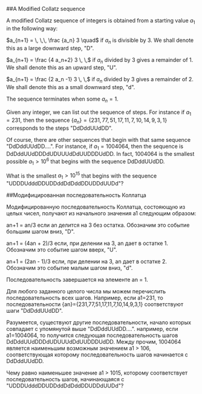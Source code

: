 ##A Modified Collatz sequence


A modified Collatz sequence of integers is obtained from a starting value $a_1$ in the following way:

$a_{n+1} = \, \,\, \frac {a_n} 3 \quad$ if $a_n$ is divisible by $3$. We shall denote this as a large downward step, "D".

$a_{n+1} = \frac {4 a_n+2} 3 \, \,$ if $a_n$ divided by $3$ gives a remainder of $1$. We shall denote this as an upward step, "U".


$a_{n+1} = \frac {2 a_n -1} 3 \, \,$ if $a_n$ divided by $3$ gives a remainder of $2$. We shall denote this as a small downward step, "d".


The sequence terminates when some $a_n = 1$.


Given any integer, we can list out the sequence of steps.
For instance if $a_1=231$, then the sequence $\{a_n\}=\{231,77,51,17,11,7,10,14,9,3,1\}$ corresponds to the steps "DdDddUUdDD".


Of course, there are other sequences that begin with that same sequence "DdDddUUdDD....".
For instance, if $a_1=1004064$, then the sequence is DdDddUUdDDDdUDUUUdDdUUDDDUdDD.
In fact, $1004064$ is the smallest possible $a_1 > 10^6$ that begins with the sequence DdDddUUdDD.


What is the smallest $a_1 > 10^{15}$ that begins with the sequence "UDDDUdddDDUDDddDdDddDDUDDdUUDd"?

##Модифицированная последовательность Коллатца

Модифицированную последовательность Коллатца, состояющую из целых чисел, получают из начального значения a1 следующим образом:

an+1 = an/3 если an делится на 3 без остатка. Обозначим это событие большим шагом вниз, "D".

an+1 = (4an + 2)/3 если, при делении на 3, an дает в остатке 1. Обозначим это событие шагом вверх, "U".


an+1 = (2an - 1)/3 если, при делении на 3, an дает в остатке 2. Обозначим это событие малым шагом вниз, "d".


Последовательность завершается на элементе an = 1.

Для любого заданного целого числа мы можем перечислить последовательность всех шагов.
Например, если a1=231, то последовательности {an}={231,77,51,17,11,7,10,14,9,3,1} соответствуют шаги "DdDddUUdDD".


Разумеется, существуют другие последовательности, начало которых совпадает с упомянутой выше "DdDddUUdDD....".
например, если a1=1004064, то получится следующая последовательность шагов DdDddUUdDDDdUDUUUdDdUUDDDUdDD.
Между прочим, 1004064 является наименьшим возможным значением a1 > 106, соответствующая которому последовательность шагов начинается с DdDddUUdDD.


Чему равно наименьшее значение a1 > 1015, которому соответствует последовательность шагов, начинающаяся с "UDDDUdddDDUDDddDdDddDDUDDdUUDd"?
